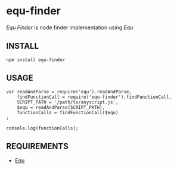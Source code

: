 # equ-finder

*Equ Finder* is node finder implementation using *Equ*

## INSTALL

    npm install equ-finder


## USAGE

    var readAndParse = require('equ').readAndParse,
        findFunctionCall = require('equ-finder').findFunctionCall,
        SCRIPT_PATH = '/path/to/anyscript.js',
        $equ = readAndParse(SCRIPT_PATH),
        functionCalls = findFunctionCall($equ)
    ;

    console.log(functionCalls);


## REQUIREMENTS

* [Equ][equ]


[equ]: https://npmjs.org/package/equ "Equ"
